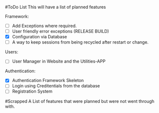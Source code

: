 #ToDo List
This will have a list of planned features

Framework:
- [ ] Add Exceptions where required.
- [ ] User friendly error exceptions (RELEASE BUILD)
- [X] Configuration via Database
- [ ] A way to keep sessions from being recycled after restart or change.

Users:
- [ ] User Manager in Website and the Utilities-APP

Authentication:
- [X] Authentication Framework Skeleton
- [ ] Login using Creditentials from the database
- [ ] Registration System

#Scrapped
A List of features that were planned but were not went through with.